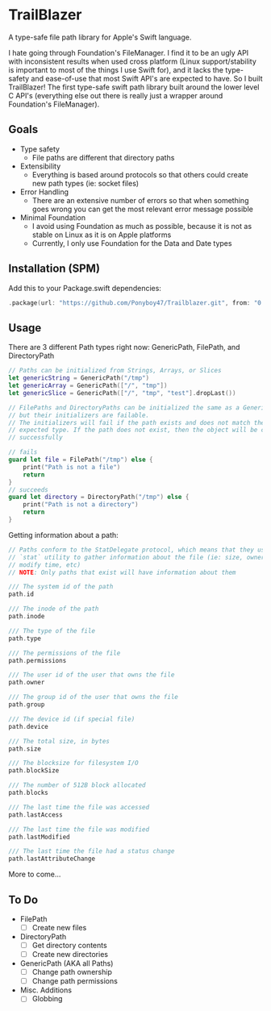 # TrailBlazer

A type-safe file path library for Apple's Swift language.

I hate going through Foundation's FileManager. I find it to be an ugly API with inconsistent results when used cross platform (Linux support/stability is important to most of the things I use Swift for), and it lacks the type-safety and ease-of-use that most Swift API's are expected to have. So I built TrailBlazer! The first type-safe swift path library built around the lower level C API's (everything else out there is really just a wrapper around Foundation's FileManager).

## Goals
- Type safety
  - File paths are different that directory paths
- Extensibility
  - Everything is based around protocols so that others could create new path types (ie: socket files)
- Error Handling
  - There are an extensive number of errors so that when something goes wrong you can get the most relevant error message possible
- Minimal Foundation
  - I avoid using Foundation as much as possible, because it is not as stable on Linux as it is on Apple platforms
  - Currently, I only use Foundation for the Data and Date types

## Installation (SPM)
Add this to your Package.swift dependencies:
```swift
.package(url: "https://github.com/Ponyboy47/Trailblazer.git", from: "0.1.0")
```

## Usage

There are 3 different Path types right now:
GenericPath, FilePath, and DirectoryPath
```swift
// Paths can be initialized from Strings, Arrays, or Slices
let genericString = GenericPath("/tmp")
let genericArray = GenericPath(["/", "tmp"])
let genericSlice = GenericPath(["/", "tmp", "test"].dropLast())

// FilePaths and DirectoryPaths can be initialized the same as a GenericPath,
// but their initializers are failable.
// The initializers will fail if the path exists and does not match the
// expected type. If the path does not exist, then the object will be created
// successfully

// fails
guard let file = FilePath("/tmp") else {
    print("Path is not a file")
    return
}
// succeeds
guard let directory = DirectoryPath("/tmp") else {
    print("Path is not a directory")
    return
}
```

Getting information about a path:
```swift
// Paths conform to the StatDelegate protocol, which means that they use the
// `stat` utility to gather information about the file (ie: size, ownership,
// modify time, etc)
// NOTE: Only paths that exist will have information about them

/// The system id of the path
path.id

/// The inode of the path
path.inode

/// The type of the file
path.type

/// The permissions of the file
path.permissions

/// The user id of the user that owns the file
path.owner

/// The group id of the user that owns the file
path.group

/// The device id (if special file)
path.device

/// The total size, in bytes
path.size

/// The blocksize for filesystem I/O
path.blockSize

/// The number of 512B block allocated
path.blocks

/// The last time the file was accessed
path.lastAccess

/// The last time the file was modified
path.lastModified

/// The last time the file had a status change
path.lastAttributeChange
```

More to come...

## To Do
- FilePath
  - [ ] Create new files
- DirectoryPath
  - [ ] Get directory contents
  - [ ] Create new directories
- GenericPath (AKA all Paths)
  - [ ] Change path ownership
  - [ ] Change path permissions
- Misc. Additions
  - [ ] Globbing
